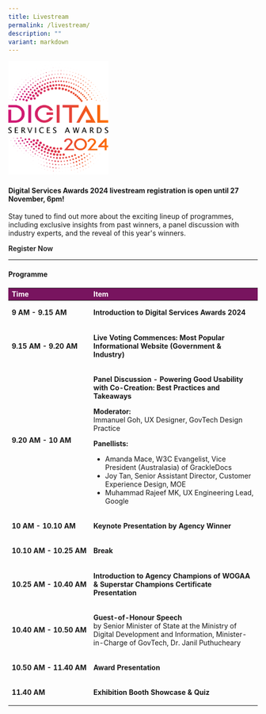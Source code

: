 ```yaml
---
title: Livestream
permalink: /livestream/
description: ""
variant: markdown
---
```

<style type="text/css">
.content h4 {
    color: #B41E8E;
    font-weight: 700;
}
    .content td p, .content td li{margin-top:0}
a.bp-button {
    text-decoration: none;
    font-weight: 600;
}
a.bp-button:hover {
    text-decoration: underline;
}
table#award_cat th {
    background: #78145F;
    color: #fff;
    font-weight: 700;
}
</style>
<div class="row is-multiline">
  <div class="col is-12 has-text-centered">
    <div><img style="max-width:40%" alt="2024 DSA logo" src="/images/DSA2024_logo.svg"></div>
    <h4>Digital Services Awards 2024 livestream registration is open until 27 November, 6pm!</h4>
    <p>Stay tuned to find out more about the exciting lineup of programmes, including exclusive insights from past winners, a panel discussion with industry experts, and the reveal of this year's winners.</p>
    <p><a target="_blank" class="bp-button is-primary is-uppercase" href="https://go.gov.sg/dsa24-home-registration">Register Now</a> </p>
    <hr>
      <h4>Programme</h4>
    <table id="award_cat" style="text-align: left;" cellpadding="0" cellspacing="0" border="0" width="100%">
      <thead>
        <tr>
          <th scope="col" nowrap="nowrap">Time</th>
          <th scope="col">Item</th>
        </tr>
      </thead>
      <tbody>
        <tr>
          <td nowrap="nowrap"><p><strong>9 AM - 9.15 AM</strong></p></td>
          <td><p><strong>Introduction to Digital Services Awards 2024&nbsp;</strong></p></td>
        </tr>
        <tr>
          <td nowrap="nowrap"><p><strong>9.15 AM - 9.20 AM</strong></p></td>
          <td><p><strong>Live Voting Commences: Most Popular Informational Website (Government &amp; Industry)</strong></p></td>
        </tr>
        <tr>
          <td nowrap="nowrap"><p><strong>9.20 AM - 10 AM</strong></p></td>
          <td><p><strong>Panel Discussion - Powering Good Usability with Co-Creation: Best Practices and Takeaways</strong></p>
            <p><strong>Moderator:</strong><br>
            Immanuel Goh, UX Designer, GovTech Design Practice </p>
             <p> <strong>Panellists:</strong>
             </p><ul>
              <li>Amanda Mace, W3C Evangelist, Vice President (Australasia) of GrackleDocs</li>
              <li>Joy Tan, Senior Assistant Director, Customer Experience Design, MOE</li>
              <li>Muhammad Rajeef MK, UX Engineering Lead, Google</li>
            </ul></td>
        </tr>
        <tr>
          <td nowrap="nowrap"><p><strong>10 AM - 10.10 AM</strong></p></td>
          <td><p><strong>Keynote Presentation by Agency Winner</strong></p></td>
        </tr>
        <tr>
          <td nowrap="nowrap"><p><strong>10.10 AM - 10.25 AM</strong></p></td>
          <td><p><strong>Break</strong></p></td>
        </tr>
        <tr>
          <td nowrap="nowrap"><p><strong>10.25 AM - 10.40 AM</strong></p></td>
          <td><p><strong>Introduction to Agency Champions of WOGAA &amp; Superstar Champions Certificate Presentation</strong></p></td>
        </tr>
        <tr>
          <td nowrap="nowrap"><p><strong>10.40 AM - 10.50 AM</strong></p></td>
          <td><p><strong>Guest-of-Honour Speech </strong><br>
          by Senior Minister of State at the Ministry of Digital Development and Information, Minister-in-Charge of GovTech, Dr. Janil Puthucheary</p></td>
        </tr>
        <tr>
          <td nowrap="nowrap"><p><strong>10.50 AM - 11.40 AM</strong></p></td>
          <td><p><strong>Award Presentation</strong></p></td>
        </tr>
        <tr>
          <td nowrap="nowrap"><p><strong>11.40 AM</strong></p></td>
          <td><p><strong>Exhibition Booth Showcase &amp; Quiz</strong></p></td>
        </tr>
      </tbody>
    </table>
  </div>
</div>